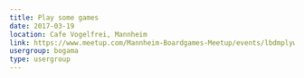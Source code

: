 ```yaml
---
title: Play some games
date: 2017-03-19
location: Cafe Vogelfrei, Mannheim
link: https://www.meetup.com/Mannheim-Boardgames-Meetup/events/lbdmplywfbzb/
usergroup: bogama
type: usergroup
---
```

